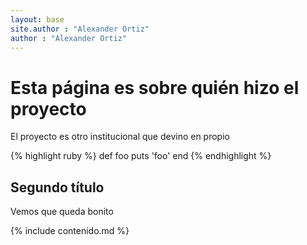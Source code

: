 ```yaml
---
layout: base
site.author : "Alexander Ortiz"
author : "Alexander Ortiz"
---
```


# Esta página es sobre quién hizo el proyecto
El proyecto es otro institucional que devino en propio 

{% highlight ruby %}
def foo
  puts 'foo'
end
{% endhighlight %}

## Segundo título
Vemos que queda bonito

{% include contenido.md %}
